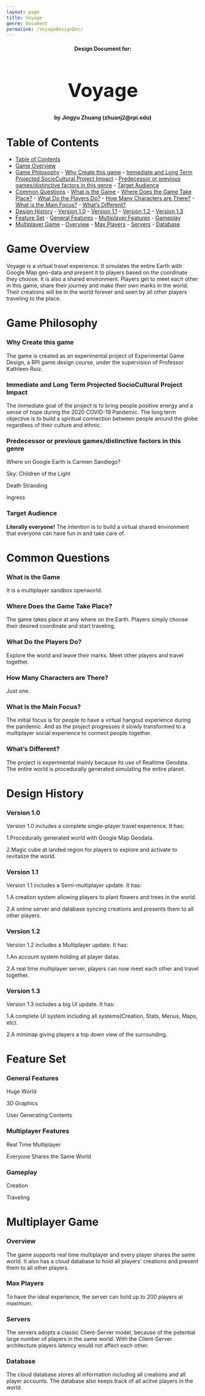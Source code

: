 ```yaml
---
layout: page
title: Voyage 
genre: Document
permalink: /VoyageDesignDoc/
---
```


<center>  <h4>Design Document for:</h4><h1 style="font-size:50px;">Voyage </h1><h4>by Jingyu Zhuang (zhuanj2@rpi.edu)</h4></center>

  

# Table of Contents
<!-- TOC -->

- [Table of Contents](#table-of-contents)
- [Game Overview](#game-overview)
- [Game Philosophy](#game-philosophy)
      - [Why Create this game](#why-create-this-game)
        - [Immediate and Long Term Projected SocioCultural Project Impact](#immediate-and-long-term-projected-sociocultural-project-impact)
        - [Predecessor or previous games/distinctive factors in this genre](#predecessor-or-previous-gamesdistinctive-factors-in-this-genre)
        - [Target Audience](#target-audience)
- [Common Questions](#common-questions)
      - [What is the Game](#what-is-the-game)
        - [Where Does the Game Take Place?](#where-does-the-game-take-place)
        - [What Do the Players Do?](#what-do-the-players-do)
        - [How Many Characters are There?](#how-many-characters-are-there)
        - [What is the Main Focus?](#what-is-the-main-focus)
        - [What’s Different?](#whats-different)
- [Design History](#design-history)
      - [Version 1.0](#version-10)
        - [Version 1.1](#version-11)
        - [Version 1.2](#version-12)
        - [Version 1.3](#version-13)
- [Feature Set](#feature-set)
      - [General Features](#general-features)
        - [Multiplayer Features](#multiplayer-features)
        - [Gameplay](#gameplay)
- [Multiplayer Game](#multiplayer-game)
      - [Overview](#overview)
        - [Max Players](#max-players)
        - [Servers](#servers)
        - [Database](#database)

<!-- /TOC -->

# Game Overview
Voyage is a virtual travel experience. It simulates the entire Earth with Google Map geo-data and present it to players based on the coordinate they choose. It is also a shared environment. Players get to meet each other in this game, share their journey and make their own marks in the world. Their creations will be in the world forever and seen by all other players traveling to the place.

# Game Philosophy
### Why Create this game
The game is created as an experimental project of Experimental Game Design, a RPI game design course, under the supervision of Professor Kathleen Ruiz.
### Immediate and Long Term Projected SocioCultural Project Impact
The immediate goal of the project is to bring people positive energy and a sense of hope during the 2020 COVID-19 Pandemic. The long term objective is to build a spiritual connection between people around the globe regardless of their culture and ethnic.
### Predecessor or previous games/distinctive factors in this genre
Where on Google Earth is Carmen Sandiego?

Sky: Children of the Light

Death Stranding

Ingress
### Target Audience
**Literally everyone!** The intention is to build a virtual shared environment that everyone can have fun in and take care of.

# Common Questions
### What is the Game
It is a multiplayer sandbox openworld.
### Where Does the Game Take Place?
The game takes place at any where on the Earth. Players simply choose their desired coordinate and start traveling.
### What Do the Players Do?
Explore the world and leave their marks. Meet other players and travel together.
### How Many Characters are There?
Just one.
### What is the Main Focus?
The initial focus is for people to have a virtual hangout experience during the pandemic. And as the project progresses it slowly transformed to a multiplayer social experience to connect people together.
### What’s Different?
The project is experimental mainly because its use of Realtime Geodata. The entire world is procedurally generated simulating the entire planet.

# Design History
### Version 1.0
Version 1.0 includes a complete single-player travel experience. It has:

1.Procedurally generated world with Google Map Geodata.

2.Magic cube at landed region for players to explore and activate to revitalize the world.

### Version 1.1
Version 1.1 includes a Semi-multiplayer update. It has:

1.A creation system allowing players to plant flowers and trees in the world.

2.A online server and database syncing creations and presents them to all other players.

### Version 1.2
Version 1.2 includes a Multiplayer update. It has:

1.An account system holding all player datas.

2.A real time multiplayer server, players can now meet each other and travel together.

### Version 1.3
Version 1.3 includes a big UI update. It has:

1.A complete UI system including all systems(Creation, Stats, Menus, Maps, etc).

2.A minimap giving players a top down view of the surrounding.

# Feature Set
### General Features
Huge World

3D Graphics

User Generating Contents
### Multiplayer Features
Real Time Multiplayer

Everyone Shares the Same World
### Gameplay
Creation

Traveling

# Multiplayer Game
### Overview
The game supports real time multiplayer and every player shares the same world. It also has a cloud database to hold all players' creations and present them to all other players.

### Max Players
To have the ideal experience, the server can hold up to 200 players at maximum.

### Servers
The servers adopts a classic Client-Server model, because of the potential large number of players in the same world. With the Client-Server architecture players latency would not affect each other.

### Database
The cloud database stores all information including all creations and all player accounts. The database also keeps track of all acitve players in the world.

